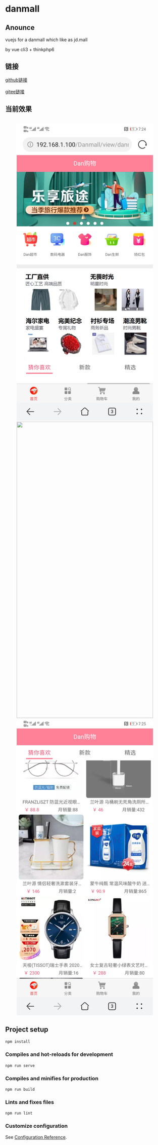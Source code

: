 # danmall

## Anounce
vuejs for a danmall which like as jd.mall

by vue cli3 + thinkphp6

## 链接
[github链接](https://github.com/dangc9/Dmall)
<br/>
<br/>
[gitee链接](https://gitee.com/dangc/Dmall)

## 当前效果
<br/>
<div align=center>
  <img src="public/image/home1.jpg" width="432" height="936" />
  <img src="https://gitee.com/dangc/Dmall/raw/master/public/image/home1.jpg" width="432" height="936" />
</div>
<div align=center>
  <img src="public/image/home2.jpg" width="432" height="936" />
  <!-- <img src="https://gitee.com/dangc/Dmall/raw/master/public/image/home2.jpg" width="432" height="936" /> -->
</div> 


## Project setup
```
npm install
```

### Compiles and hot-reloads for development
```
npm run serve
```

### Compiles and minifies for production
```
npm run build
```

### Lints and fixes files
```
npm run lint
```

### Customize configuration
See [Configuration Reference](https://cli.vuejs.org/config/).
